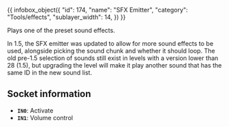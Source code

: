 {{ infobox_object({
	"id": 174,
	"name": "SFX Emitter",
	"category": "Tools/effects",
	"sublayer_width": 14,
}) }}

Plays one of the preset sound effects.

In 1.5, the SFX emitter was updated to allow for more sound effects to be used, alongside picking the sound chunk and whether it should loop. The old pre-1.5 selection of sounds still exist in levels with a version lower than 28 (1.5), but upgrading the level will make it play another sound that has the same ID in the new sound list.

## Socket information
- **`IN0`**: Activate
- **`IN1`**: Volume control